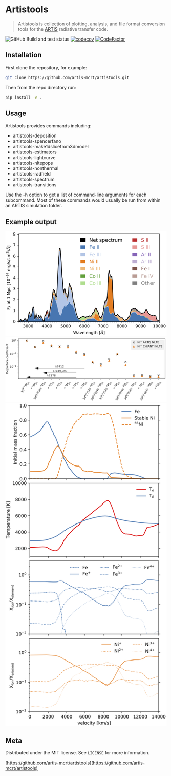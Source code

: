 # Artistools

> Artistools is collection of plotting, analysis, and file format conversion tools for the [ARTIS](https://github.com/artis-mcrt/artis) radiative transfer code.

![GitHub Build and test status](https://github.com/artis-mcrt/artistools/workflows/Build%20and%20test/badge.svg)
[![codecov](https://codecov.io/gh/artis-mcrt/artistools/branch/main/graph/badge.svg?token=XFlarJqeZd)](https://codecov.io/gh/artis-mcrt/artistools)
[![CodeFactor](https://www.codefactor.io/repository/github/artis-mcrt/artistools/badge)](https://www.codefactor.io/repository/github/artis-mcrt/artistools)

## Installation
First clone the repository, for example:
```sh
git clone https://github.com/artis-mcrt/artistools.git
```
Then from the repo directory run:
```sh
pip install -e .
```

## Usage
Artistools provides commands including:
  - artistools-deposition
  - artistools-spencerfano
  - artistools-make1dslicefrom3dmodel
  - artistools-estimators
  - artistools-lightcurve
  - artistools-nltepops
  - artistools-nonthermal
  - artistools-radfield
  - artistools-spectrum
  - artistools-transitions

Use the -h option to get a list of command-line arguments for each subcommand. Most of these commands would usually be run from within an ARTIS simulation folder.

## Example output

![Emission plot](images/fig-emission.png)
![NLTE plot](images/fig-nlte-Ni.png)
![Estimator plot](images/fig-estimators.png)

## Meta

Distributed under the MIT license. See ``LICENSE`` for more information.

[https://github.com/artis-mcrt/artistools](https://github.com/artis-mcrt/artistools)




